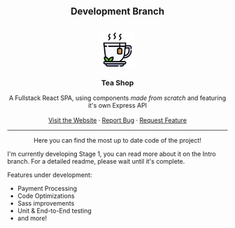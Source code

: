 
<h2 align="center"> Development Branch </h2>

<br />
<div align="center">
  <a href="https://github.com/rafa-lopes-pt/tea-shop/">
    <img src="/frontend/public/media/favicon.png" alt="Logo" width="80" height="80">
  </a>

  <h3 align="center">Tea Shop</h3>

  <p align="center">
    A Fullstack React SPA, using components <em>made from scratch</em> and featuring it's own Express API
    <br />
    <br />
    <a href="https://tea-shop-rafa-lopes-pt.netlify.app/" target="_blank">Visit the Website</a>
    ·
    <a href="https://github.com/rafa-lopes-pt/tea-shop/issues/new?labels=bug&template=bug-report---.md">Report Bug</a>
    ·
    <a href="https://github.com/rafa-lopes-pt/tea-shop/issues/new?labels=enhancement&template=feature-request---.md">Request Feature</a>
  </p>
</div>

---

<p align="center">Here you can find the most up to date code of the project!</p>

I'm currently developing Stage 1, you can read more about it on the Intro branch. For a detailed readme, please wait until it's complete.

Features under development:
- Payment Processing
- Code Optimizations
- Sass improvements
- Unit & End-to-End testing
- and more!
